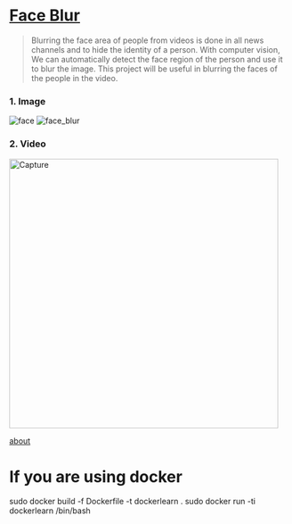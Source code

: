 # [Face Blur](https://skj092.github.io/blog/2022/05/24/Detect-Face-And-Blur.html)
> Blurring the face area of people from videos is done in all news channels and to hide the identity of a person.
With computer vision, We can automatically detect the face region of the person and use it to blur the image.
This project will be useful in blurring the faces of the people in the video.


### 1. Image

![face](https://user-images.githubusercontent.com/43055935/169743528-6b3c0d96-e3f2-44df-8330-4f39387d1a39.jpg)
![face_blur](https://user-images.githubusercontent.com/43055935/169743958-fb58de05-35bd-47b0-a4cc-c5d092f69678.jpg)

### 2. Video

<img width="483" alt="Capture" src="https://user-images.githubusercontent.com/43055935/169802598-c5fa3331-ed19-4e37-b794-53a9e73f23b8.PNG">

[about](https://drive.google.com/file/d/1ymISu7V5tP7XLEoEhFdnSFyk47K1XA_4/view)



# If you are using docker 
sudo docker build -f Dockerfile -t dockerlearn .
sudo docker run -ti dockerlearn /bin/bash